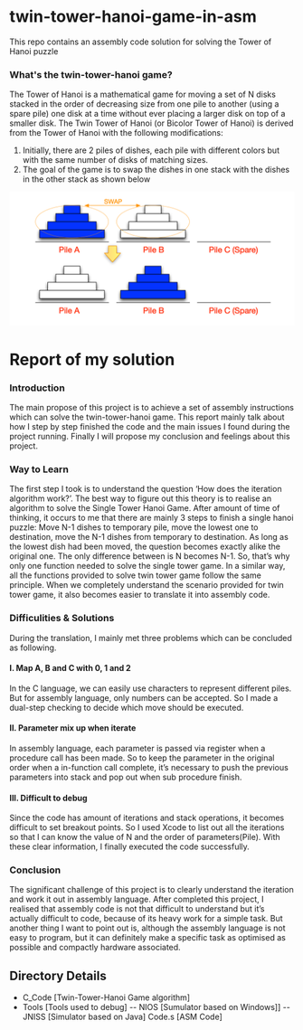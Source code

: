 # twin-tower-hanoi-game-in-asm

This repo contains an assembly code solution for solving the Tower of Hanoi puzzle

### What's the twin-tower-hanoi game?

The Tower of Hanoi is a mathematical game for moving a set of N disks stacked in the order of decreasing size from one pile to another (using a spare pile) one disk at a time without ever placing a larger disk on top of a smaller disk. The Twin Tower of Hanoi (or Bicolor Tower of Hanoi) is derived from the Tower of Hanoi with the following modifications:
 
 1. Initially, there are 2 piles of dishes, each pile with different colors but with the same number of disks of matching sizes.
 2. The goal of the game is to swap the dishes in one stack with the dishes in the other stack as shown below

![img](img.png)

# Report of my solution

### Introduction

The main propose of this project is to achieve a set of assembly instructions which can solve the twin-tower-hanoi game. This report mainly talk about how I step by step finished the code and the main issues I found during the project running. Finally I will propose my conclusion and feelings about this project.

### Way to Learn

The first step I took is to understand the question ‘How does the iteration algorithm work?’. The best way to figure out this theory is to realise an algorithm to solve the Single Tower Hanoi Game.
After amount of time of thinking, it occurs to me that there are mainly 3 steps to finish a single hanoi puzzle: Move N-1 dishes to temporary pile, move the lowest one to destination, move the N-1 dishes from temporary to destination. As long as the lowest dish had been moved, the question becomes exactly alike the original one. The only difference between is N becomes N-1. So, that’s why only one function needed to solve the single tower game.
In a similar way, all the functions provided to solve twin tower game follow the same principle. When we completely understand the scenario provided for twin tower game, it also becomes easier to translate it into assembly code.

### Difficulities & Solutions

During the translation, I mainly met three problems which can be concluded as following.

#### I. Map A, B and C with 0, 1 and 2

In the C language, we can easily use characters to represent different piles. But for assembly language, only numbers can be accepted. So I made a dual-step checking to decide which move should be executed.

#### II. Parameter mix up when iterate

In assembly language, each parameter is passed via register when a procedure call has been made. So to keep the parameter in the original order when a in-function call complete, it’s necessary to push the previous parameters into stack and pop out when sub procedure finish.

#### III. Difficult to debug

Since the code has amount of iterations and stack operations, it becomes difficult to set breakout points. So I used Xcode to list out all the iterations so that I can know the value of N and the order of parameters(Pile). With these clear information, I finally executed the code successfully.

### Conclusion

The significant challenge of this project is to clearly understand the iteration and work it out in assembly language. After completed this project, I realised that assembly code is not that difficult to understand but it’s actually difficult to code, because of its heavy work for a simple task. But another thing I want to point out is, although the assembly language is not easy to program, but it can definitely make a specific task as optimised as possible and compactly hardware associated.

## Directory Details

- C_Code   [Twin-Tower-Hanoi Game algorithm]
- Tools    [Tools used to debug]
 -- NIOS   [Sumulator based on Windows]]
 -- JNISS  [Simulator based on Java]
Code.s     [ASM Code]

